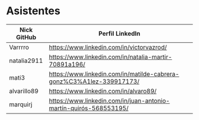 # Asistentes

| Nick GitHub | Perfil LinkedIn |
|-------------|-----------------|
| Varrrro     | https://www.linkedin.com/in/victorvazrod/ |
| natalia2911 | https://www.linkedin.com/in/natalia-martir-70891a196/ |
| mati3       | https://www.linkedin.com/in/matilde-cabrera-gonz%C3%A1lez-339917173/ |
| alvarillo89 | https://www.linkedin.com/in/alvaro89/ |
| marquirj    | https://www.linkedin.com/in/juan-antonio-martín-quirós-568553195/ |
